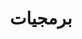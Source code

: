 ---
title: برمجيات
description: برمجيات تستحق الإشادة
image:

# Badge style
style:
    background: "#3465a4"
    color: "#fff"
---